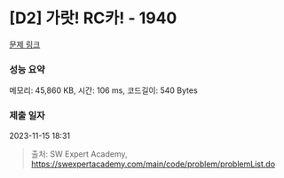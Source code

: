 # [D2] 가랏! RC카! - 1940 

[문제 링크](https://swexpertacademy.com/main/code/problem/problemDetail.do?contestProbId=AV5PjMgaALgDFAUq) 

### 성능 요약

메모리: 45,860 KB, 시간: 106 ms, 코드길이: 540 Bytes

### 제출 일자

2023-11-15 18:31



> 출처: SW Expert Academy, https://swexpertacademy.com/main/code/problem/problemList.do